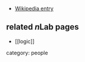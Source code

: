 

* [Wikipedia entry](https://en.wikipedia.org/wiki/Karel_Lambert)

## related $n$Lab pages

* [[logic]]

category: people